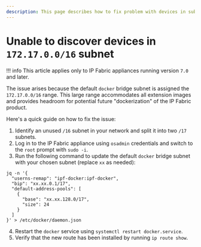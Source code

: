 ```yaml
---
description: This page describes how to fix problem with devices in subnet `172.17.0.0/16` not being discovered.
---
```


# Unable to discover devices in `172.17.0.0/16` subnet

!!! info
    This article applies only to IP Fabric appliances running version `7.0` and later.

The issue arises because the default `docker` bridge subnet is assigned the `172.17.0.0/16` range. This large range
accommodates all extension images and provides headroom for potential future "dockerization" of the IP Fabric product.

Here's a quick guide on how to fix the issue:

1. Identify an unused `/16` subnet in your network and split it into two `/17` subnets.
2. Log in to the IP Fabric appliance using `osadmin` credentials and switch to the `root` prompt with `sudo -i`.
3. Run the following command to update the default `docker` bridge subnet with your chosen subnet (replace `xx` as needed):
```shell
jq -n '{
  "userns-remap": "ipf-docker:ipf-docker",
  "bip": "xx.xx.0.1/17",
  "default-address-pools": [
    {
      "base": "xx.xx.128.0/17",
      "size": 24
    }
  ]
}' > /etc/docker/daemon.json
```
4. Restart the `docker` service using `systemctl restart docker.service`.
5. Verify that the new route has been installed by running `ip route show`.
